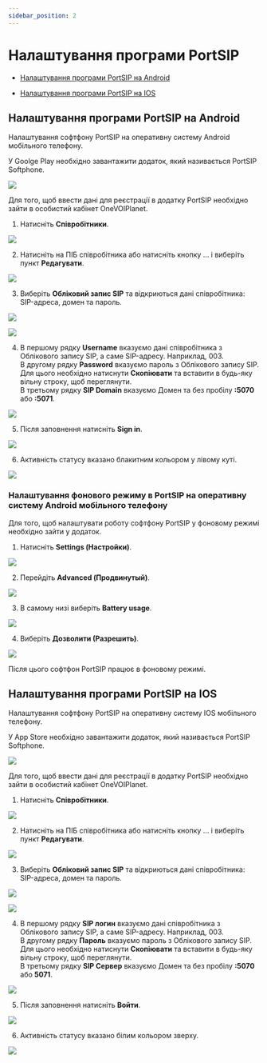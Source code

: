 ```yaml
---
sidebar_position: 2
---
```


# Налаштування програми PortSIP

- [Налаштування програми PortSIP на Android](docs/sip-clients/settings-portSIP.md#налаштування-програми-portsip-на-android)

- [Налаштування програми PortSIP на IOS](docs/sip-clients/settings-portSIP.md#налаштування-програми-portsip-на-ios)

## Налаштування програми PortSIP на Android

Налаштування софтфону PortSIP на оперативну систему Android мобільного телефону.

У Goolge Play необхідно завантажити додаток, який називається PortSIP Softphone. 

![](../img/sip-clients/Рисунок38.png)

Для того, щоб ввести дані для реєстрації в додатку PortSIP необхідно зайти в особистий кабінет OneVOIPlanet. 

1.	Натисніть **Співробітники**.

![](../img/sip-clients/i-employee-1.svg)


2. Натисніть на ПІБ співробітника або натисніть кнопку ... і виберіть пункт **Редагувати**.

![](../img/sip-clients/Рисунок41.png)

3. Виберіть **Обліковий запис SIP** та відкриються дані співробітника: SIP-адреса, домен та пароль.

![](../img/sip-clients/Рисунок42.png)

![](../img/sip-clients/employee-sip-block.svg)

4. В першому рядку **Username** вказуємо дані співробітника з Облікового запису SIP,  а саме SIP-адресу. Наприклад, 003. <br/> В другому рядку **Password** вказуємо пароль з Облікового запису SIP. Для цього необхідно натиснути **Скопіювати** та вставити в будь-яку вільну строку, щоб переглянути. <br/> В третьому рядку **SIP Domain** вказуємо Домен та без пробілу **:5070** або **:5071**.

![](../img/sip-clients/Рисунок44.png)

5. Після заповнення натисніть **Sign in**.

![](../img/sip-clients/Рисунок45.png)

6. Активність статусу вказано блакитним кольором у лівому куті.   

![](../img/sip-clients/Рисунок46.png)

### Налаштування фонового режиму в PortSIP на оперативну систему Android мобільного телефону

Для того, щоб налаштувати роботу софтфону PortSIP у фоновому режимі  необхідно зайти у додаток.

1. Натисніть **Settings (Настройки)**.

![](../img/sip-clients/port1.png)

2. Перейдіть **Advanced (Продвинутый)**.

![](../img/sip-clients/port2.png)

3. В самому низі виберіть **Battery usage**.

![](../img/sip-clients/port3.png)

4. Виберіть **Дозволити (Разрешить)**.

![](../img/sip-clients/port4.png)

Після цього софтфон PortSIP працює в фоновому режимі.

## Налаштування програми PortSIP на IOS

Налаштування софтфону PortSIP на оперативну систему IOS мобільного телефону.

У App Store необхідно завантажити додаток, який називається PortSIP Softphone. 

![](../img/sip-clients/Рисунок47.png)

Для того, щоб ввести дані для реєстрації в додатку PortSIP необхідно зайти в особистий кабінет OneVOIPlanet. 

1.	Натисніть **Співробітники**.

![](../img/sip-clients/i-employee-1.svg)

2. Натисніть на ПІБ співробітника або натисніть кнопку ... і виберіть пункт **Редагувати**.

![](../img/sip-clients/Рисунок50.png)

3. Виберіть **Обліковий запис SIP** та відкриються дані співробітника: SIP-адреса, домен та пароль.

![](../img/sip-clients/Рисунок51.png)

![](../img/sip-clients/employee-sip-block.svg)

4. В першому рядку **SIP логин** вказуємо дані співробітника з Облікового запису SIP,  а саме SIP-адресу. Наприклад, 003. <br/> В другому рядку **Пароль** вказуємо пароль з Облікового запису SIP. Для цього необхідно натиснути **Скопіювати** та вставити в будь-яку вільну строку, щоб переглянути. <br/> В третьому рядку **SIP Сервер** вказуємо Домен та без пробілу **:5070** або **5071**.

![](../img/sip-clients/Рисунок53.png)

5. Після заповнення натисніть **Войти**.

![](../img/sip-clients/Рисунок54.png)

6. Активність статусу вказано білим кольором зверху.

![](../img/sip-clients/Рисунок55.png)
